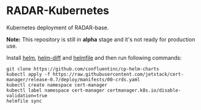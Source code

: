 # RADAR-Kubernetes
Kubernetes deployment of RADAR-base.

**Note:**
This repository is still in **alpha** stage and it's not ready for production use.

Install [helm](https://github.com/helm/helm#install), [helm-diff](https://github.com/databus23/helm-diff#install) and [helmfile](https://github.com/roboll/helmfile#installation) and then run following commands:
```shell
git clone https://github.com/confluentinc/cp-helm-charts
kubectl apply -f https://raw.githubusercontent.com/jetstack/cert-manager/release-0.7/deploy/manifests/00-crds.yaml
kubectl create namespace cert-manager
kubectl label namespace cert-manager certmanager.k8s.io/disable-validation=true
helmfile sync
```
